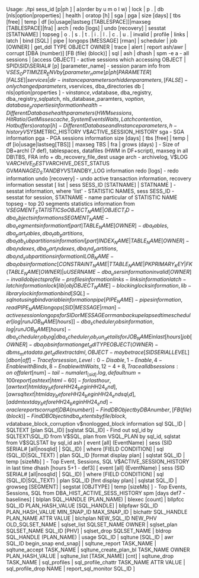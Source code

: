 Usage: ./tpi <DBSID> sess_id [p|ph <param>] | a(order by u m o l w) | lock | p  . | db [nls|option|properties] | health | oratop [h] | sga | pga | size [days] [ tbs [free] | temp | df [io|usage|lastseg [TABLESPACE]]|maxseg [TABLESPACE]|fra] | arch | redo [logs] | undo [recovery] | sesstat [STATNAME] | topseg | o . | s . | t . | i . | l . | c . | u . | invalid | profile | links | latch | bind [SQL] | pipe | longops [MESSAGE] [rman] | scheduler | job [OWNER] | get_ddl TYPE OBJECT OWNER | trace | alert | report ash/awr | corrupt [DBA (number)] [FB (file) (block)] | sql | ash | dhash | spm
-e a - all sessions | [access OBJECT] - active sessions which accessing OBJECT | SPID\SID\SERIAL# [p] [parameter_name] - session param info from V$SES_OPTIMIZER_ENV by [parameter_name]
p | ph [PARAMETER] [FALSE] | services | dir - instance parameters or hidden parameters, [FALSE] - only changed parameters, v$services, dba_directories
db [ nls|option|properties ] - v$instance, v$database, dba_registry, dba_registry_sqlpatch, nls_database_paramters, v$option, database_properties information
health - Different Database health parameters (HWM sessions, Hit Ratio / Get Misses cache, System Events Waits, Latch contention, Hot buffers)
oratop [ h ] - Different Database and Instance parameters, h - history V$SYSMETRIC_HISTORY V$ACTIVE_SESSION_HISTORY
sga - SGA information
pga - PGA sessions information
size [days] [ tbs [free] | temp | df [io|usage|lastseg[TBS]] | maxseg TBS | fra | grows (days) ] - Size of DB+archl (7 def), tablespaces, datafiles (HWM in DF+script), maxseg in all DB\TBS, FRA info + db_recovery_file_dest usage
arch - archivelog, V$LOG V$ARCHIVE_DEST V$ARCHIVE_DEST_STATUS GV$MANAGED_STANDBY V$STANDBY_LOG information
redo [logs] - redo information
undo [recovery] - undo active transaction information, recovery information
sesstat [ list | sess SESS_ID [STATNAME] | STATNAME ] - sesstat information, where 'list' - STATISTIC NAMES, sess SESS_ID - sesstat for session, STATNAME - name particular of STATISTIC NAME
topseg - top 20 segments statistics information from V$SEGMENT_STATISTICS
o OBJECT_NAME | OBJECT_ID - dba_objects information
s SEGMENT_NAME - dba_segments information
t [part] TABLE_NAME [OWNER] - dba_tables, dba_part_tables, dba_tab_partitions, dba_tab_subpartitions information
i [part] INDEX_NAME|TABLE_NAME [OWNER] - dba_indexes, dba_part_indexes, dba_ind_partitions, dba_ind_subpartitions information
l LOB_NAME - dba_lobs information
c [ CONSTRAINT_NAME | T TABLE_NAME | PK PRIMARY_KEY | FK (TABLE_NAME [OWNER] | %) ] - dba_constraints, dba_cons_columns information, PK - Who refs to the PK, FK - Tables with non-indexed foreign keys
u USERNAME - dba_users information
invalid [OWNER] - invalid objects
profile - profiles information
links - links information
latch - latch information
lock [lib | obj OBJECT_NAME] - blocking locks information, lib - library lock information
bind [SQL] - sql not using bind variable information
pipe [PIPE_NAME] - pipes information, read PIPE_NAME
longops [SID | MESSAGE | rman] - active session longops for SID or MESSAGE or rman backup elapsed time
scheduler [log|run JOB_NAME [hours]] - dba_scheduler_jobs information, log|run JOB_NAME [hours] - dba_scheduler_job_log | dba_scheduler_job_run_details for JOB_NAME in last [hours]
job [OWNER] - dba_jobs information
get_ddl TYPE OBJECT (OWNER) - dbms_metadata.get_ddl extract dml, OBJECT - may be % or %mask%
trace [SID SERIAL LEVEL] [db on|off] - Trace for session, Level: 0-Disable, 1-Enable, 4-Enable with Binds, 8-Enable with Waits, 12-4+8, Trace all db sessions: on \ off
alert [num] - tail -num alert_[sid].log, default num = 100
report [ash text|html -60] -for last hour, [awr text|html day_before HH24_begin HH24_end], [awrsql text|html day_before HH24_begin HH24_end sql_id], [addm text day_before HH24_begin HH24_end] - oracle reports
corrupt [DBA (number)] - Find DB Object by DBA number, [FB (file) (block)] - Find DB Object in dba_extents by file/block, v$database_block_corruption v$nonlogged_block information
sql SQL_ID | SQLTEXT [plan SQL_ID] [sqlstat SQL_ID] - Find out sql_id by SQLTEXT\SQL_ID from V$SQL, plan from VSQL_PLAN by sql_id, sqlstat from V$SQLSTAT by sql_id
ash [ event [all] (EventName) | sess (SID SERIAL# [all|nosqlid] | SQL_ID) | where [FIELD CONDITION] | sql (SQL_ID|SQL_TEXT) | plan SQL_ID [format display plan] | sqlstat SQL_ID | temp [sizeMb] ] - Top Event, Sessions, SQL V$ACTIVE_SESSION_HISTORY in last time
dhash [hours 5+1 - def3] [ event [all] (EventName) | sess (SID SERIAL# [all|nosqlid] | SQL_ID) | where [FIELD CONDITION] | sql (SQL_ID|SQL_TEXT) | plan SQL_ID [fmt display plan] | sqlstat SQL_ID | growseg [SEGMENT] | segstat [OBJTYPE] | temp [sizeMb] ] - Top Events, Sessions, SQL from DBA_HIST_ACTIVE_SESS_HISTORY
spm [days def7 - baselines] [ blplan SQL_HANDLE (PLAN_NAME) | blexec [count] | bllpfcc SQL_ID PLAN_HASH_VALUE [SQL_HANDLE] | bllpfawr SQL_ID PLAN_HASH_VALUE MIN_SNAP_ID MAX_SNAP_ID | blchattr SQL_HANDLE PLAN_NAME ATTR VALUE | blchplan NEW_SQL_ID NEW_PHV OLD_SQLSET_NAME | sqlset_list SQLSET_NAME OWNER | sqlset_plan SQLSET_NAME SQL_ID [PHV] | sqlset_drop SQLSET_NAME | bldrop SQL_HANDLE (PLAN_NAME) | usage SQL_ID | sqltune [SQL_ID | awr SQL_ID begin_snap end_snap] | sqltune_report TASK_NAME | sqltune_accept TASK_NAME | sqltune_create_plan_bl TASK_NAME OWNER PLAN_HASH_VALUE | sqltune_list [TASK_NAME] [cnt] | sqltune_drop TASK_NAME | sql_profiles | sql_profile_chattr TASK_NAME ATTR VALUE | sql_profile_drop NAME | report_sql_monitor SQL_ID ]

